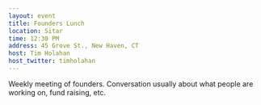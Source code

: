 ```yaml
---
layout: event
title: Founders Lunch
location: Sitar
time: 12:30 PM
address: 45 Grove St., New Haven, CT
host: Tim Holahan
host_twitter: timholahan
---
```

Weekly meeting of founders. Conversation usually about what people are working on, fund raising, etc.